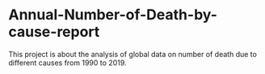 # Annual-Number-of-Death-by-cause-report
This project is about the analysis of global data on number of death due to different causes from 1990 to 2019.
